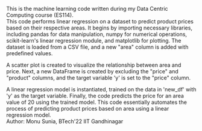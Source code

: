 This is the machine learning code written during my Data Centric Computing course (ES114).
<br>
This code performs linear regression on a dataset to predict product prices based on their respective areas. It begins by importing necessary libraries, including pandas for data manipulation, numpy for numerical operations, scikit-learn's linear regression module, and matplotlib for plotting. The dataset is loaded from a CSV file, and a new "area" column is added with predefined values.

A scatter plot is created to visualize the relationship between area and price. Next, a new DataFrame is created by excluding the "price" and "product" columns, and the target variable 'y' is set to the "price" column.

A linear regression model is instantiated, trained on the data in 'new_df' with 'y' as the target variable. Finally, the code predicts the price for an area value of 20 using the trained model. This code essentially automates the process of predicting product prices based on area using a linear regression model.
<br>
Author: Monu Sunia, BTech'22 IIT Gandhinagar

